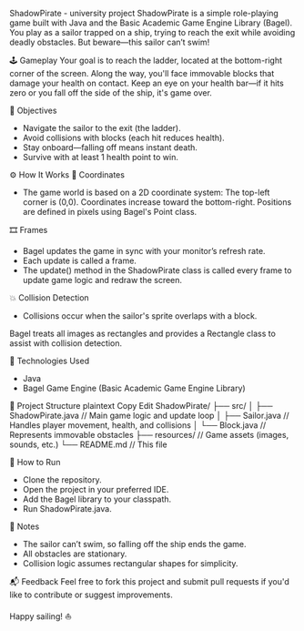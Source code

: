 ShadowPirate - university project
ShadowPirate is a simple role-playing game built with Java and the Basic Academic Game Engine Library (Bagel). You play as a sailor trapped on a ship, trying to reach the exit while avoiding deadly obstacles. But beware—this sailor can’t swim!

🕹️ Gameplay
Your goal is to reach the ladder, located at the bottom-right corner of the screen. Along the way, you'll face immovable blocks that damage your health on contact. Keep an eye on your health bar—if it hits zero or you fall off the side of the ship, it's game over.

🎯 Objectives
- Navigate the sailor to the exit (the ladder).
- Avoid collisions with blocks (each hit reduces health).
- Stay onboard—falling off means instant death.
- Survive with at least 1 health point to win.

⚙️ How It Works
📍 Coordinates
- The game world is based on a 2D coordinate system:
  The top-left corner is (0,0).
  Coordinates increase toward the bottom-right.
  Positions are defined in pixels using Bagel's Point class.

🎞️ Frames
- Bagel updates the game in sync with your monitor’s refresh rate.
- Each update is called a frame.
- The update() method in the ShadowPirate class is called every frame to update game logic and redraw the screen.

💥 Collision Detection
- Collisions occur when the sailor's sprite overlaps with a block.

Bagel treats all images as rectangles and provides a Rectangle class to assist with collision detection.

🧰 Technologies Used
- Java
- Bagel Game Engine (Basic Academic Game Engine Library)

📁 Project Structure
plaintext
Copy
Edit
ShadowPirate/
├── src/
│   ├── ShadowPirate.java      // Main game logic and update loop
│   ├── Sailor.java            // Handles player movement, health, and collisions
│   └── Block.java             // Represents immovable obstacles
├── resources/                 // Game assets (images, sounds, etc.)
└── README.md                  // This file

🚀 How to Run
- Clone the repository.
- Open the project in your preferred IDE.
- Add the Bagel library to your classpath.
- Run ShadowPirate.java.

📝 Notes
- The sailor can’t swim, so falling off the ship ends the game.
- All obstacles are stationary.
- Collision logic assumes rectangular shapes for simplicity.

📬 Feedback
Feel free to fork this project and submit pull requests if you'd like to contribute or suggest improvements.

Happy sailing! ⛵
